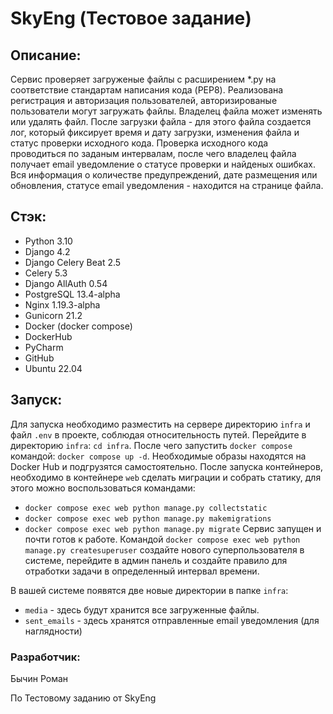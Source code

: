 # SkyEng (Тестовое задание)
## Описание:
Сервис проверяет загруженые файлы с расширением *.py на соответствие стандартам написания кода (PEP8).
Реализована регистрация и авторизация пользователей, авторизированые пользователи могут загружать файлы. Владелец файла может изменять или удалять файл.
После загрузки файла - для этого файла создается лог, который фиксирует время и дату загрузки, изменения файла и статус проверки исходного кода.
Проверка исходного кода проводиться по заданым интервалам, после чего владелец файла получает email уведомление о статусе проверки и найденых ошибках.
Вся информация о количестве предупреждений, дате размещения или обновления, статусе email уведомления - находится на странице файла.

## Стэк:

 - Python 3.10 
 - Django 4.2 
 - Django Celery Beat 2.5 
 - Celery 5.3 
 - Django AllAuth 0.54 
 - PostgreSQL 13.4-alpha
 - Nginx 1.19.3-alpha
 - Gunicorn 21.2
 - Docker (docker compose) 
 - DockerHub
 - PyCharm 
 - GitHub 
 - Ubuntu 22.04

## Запуск:
Для запуска необходимо разместить на сервере директорию `infra` и файл `.env` в проекте, соблюдая относительность путей.
Перейдите в директорию `infra`: `cd infra`.
После чего запустить `docker compose` командой: `docker compose up -d`.
Необходимые образы находятся на Docker Hub и подгрузятся самостоятельно.
После запуска контейнеров, необходимо в контейнере `web` сделать миграции и собрать статику, для этого можно воспользоваться командами:
- `docker compose exec web python manage.py collectstatic`
- `docker compose exec web python manage.py makemigrations`
- `docker compose exec web python manage.py migrate`
Сервис запущен и почти готов к работе.
Командой `docker compose exec web python manage.py createsuperuser` создайте нового суперпользователя в системе, перейдите в админ панель и создайте правило для отработки задачи в определенный интервал времени.

В вашей системе появятся две новые директории в папке `infra`:
- `media` - здесь будут хранится все загруженные файлы.
- `sent_emails` - здесь хранятся отправленные email уведомления (для наглядности)

### Разработчик:
Бычин Роман

По Тестовому заданию от SkyEng